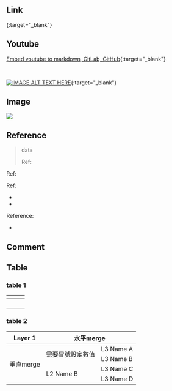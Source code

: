 ## Link

[](){:target="_blank"}

## Youtube

[Embed youtube to markdown, GitLab, GitHub](http://embedyoutube.org/){:target="_blank"}

<br>

[![IMAGE ALT TEXT HERE](https://img.youtube.com/vi/0HTAKT-JIaA/0.jpg)](https://www.youtube.com/watch?v=0HTAKT-JIaA){:target="_blank"}

## Image

![](http://www.hauchenglee.com/assets/images//)

## Reference

> data
>
> Ref: []()

Ref: []()

Ref:
- []()
- []()

Reference:
- []()

## Comment

[//]: <>

## Table

### table 1

<table>
    <thead>
        <tr>
            <th></th>
            <th></th>
            <th></th>
        </tr>
    </thead>
    <tbody>
        <tr>
            <td></td>
            <td></td>
            <td></td>
        </tr>
        <tr>
            <td></td>
            <td></td>
            <td></td>
        </tr>
        <tr>
            <td></td>
            <td></td>
            <td></td>
        </tr>
        <tr>
            <td></td>
            <td></td>
            <td></td>
        </tr>
    </tbody>
</table>

### table 2

<table>
    <thead>
        <tr>
            <th>Layer 1</th>
            <th colspan="2">水平merge</th>
        </tr>
    </thead>
    <tbody>
        <tr>
            <td rowspan="4">垂直merge</td>
            <td rowspan="2">需要冒號設定數值</td>
            <td>L3 Name A</td>
        </tr>
        <tr>
            <td>L3 Name B</td>
        </tr>
        <tr>
            <td rowspan="2">L2 Name B</td>
            <td>L3 Name C</td>
        </tr>
        <tr>
            <td>L3 Name D</td>
        </tr>
    </tbody>
</table>
